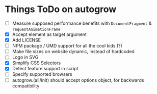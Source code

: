 # Things ToDo on autogrow

- [ ] Measure supposed performance benefits with `DocumentFragment` & `requestAnimationFrame`
- [x] Accept element as target argument
- [x] Add LICENSE
- [ ] NPM package / UMD support for all the cool kids (?)
- [ ] Make file sizes on website dynamic, instead of hardcoded
- [ ] Logo in SVG
- [x] Simplify CSS Selectors
- [x] Detect feature support in script
- [ ] Specify supported browsers
- [ ] autogrow.(all/init) should accept options object, for backwards compatibility
